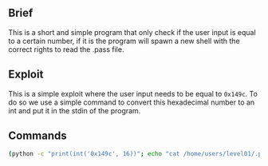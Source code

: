 ## Brief

This is a short and simple program that only check if the user input is equal to a certain number, if it is the program will spawn a new shell with the correct rights to read the .pass file.

## Exploit

This is a simple exploit where the user input needs to be equal to `0x149c`. To do so we use a simple command to convert this hexadecimal number to an int and put it in the stdin of the program.

## Commands

```bash
(python -c "print(int('0x149c', 16))"; echo "cat /home/users/level01/.pass") | ./level00
```
